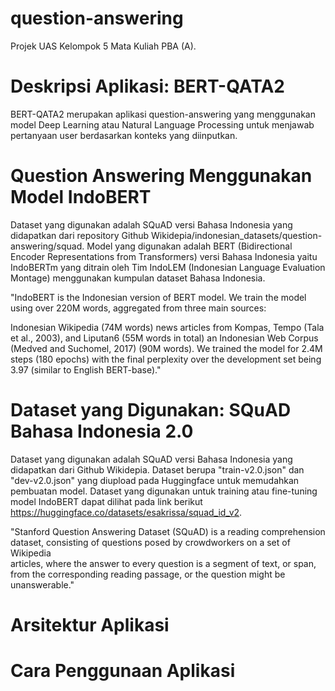 # question-answering

Projek UAS Kelompok 5 Mata Kuliah PBA (A).

# Deskripsi Aplikasi: BERT-QATA2
BERT-QATA2 merupakan aplikasi question-answering yang menggunakan model Deep Learning atau Natural Language Processing untuk menjawab pertanyaan user berdasarkan konteks yang diinputkan. 


# Question Answering Menggunakan Model IndoBERT
Dataset yang digunakan adalah SQuAD versi Bahasa Indonesia yang didapatkan dari repository Github Wikidepia/indonesian_datasets/question-answering/squad.
Model yang digunakan adalah BERT (Bidirectional Encoder Representations from Transformers) versi Bahasa Indonesia yaitu IndoBERTm yang ditrain oleh Tim IndoLEM (Indonesian Language Evaluation Montage) menggunakan kumpulan dataset Bahasa Indonesia.

  "IndoBERT is the Indonesian version of BERT model. We train the model using over 220M words, aggregated from three main sources:

  Indonesian Wikipedia (74M words)
  news articles from Kompas, Tempo (Tala et al., 2003), and Liputan6 (55M words in total)
  an Indonesian Web Corpus (Medved and Suchomel, 2017) (90M words).
  We trained the model for 2.4M steps (180 epochs) with the final perplexity over the development set being 3.97 (similar to English BERT-base)."

# Dataset yang Digunakan: SQuAD Bahasa Indonesia 2.0
Dataset yang digunakan adalah SQuAD versi Bahasa Indonesia yang didapatkan dari Github Wikidepia. Dataset berupa "train-v2.0.json" dan "dev-v2.0.json" yang diupload pada Huggingface untuk memudahkan pembuatan model. Dataset yang digunakan untuk training atau fine-tuning model IndoBERT dapat dilihat pada link berikut https://huggingface.co/datasets/esakrissa/squad_id_v2.
 
  "Stanford Question Answering Dataset (SQuAD) is a reading comprehension dataset, consisting of questions posed by crowdworkers on a set of Wikipedia        
  articles, where the answer to every question is a segment of text, or span, from the corresponding reading passage, or the question might be unanswerable."

# Arsitektur Aplikasi

# Cara Penggunaan Aplikasi
